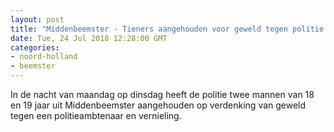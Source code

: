 ```yaml
---
layout: post
title: "Middenbeemster - Tieners aangehouden voor geweld tegen politie en vernieling"
date: Tue, 24 Jul 2018 12:28:00 GMT
categories: 
- noord-holland 
- beemster 
---
```


In de nacht van maandag op dinsdag heeft de politie twee mannen van 18 en 19 jaar uit Middenbeemster aangehouden op verdenking van geweld tegen een politieambtenaar en vernieling.
